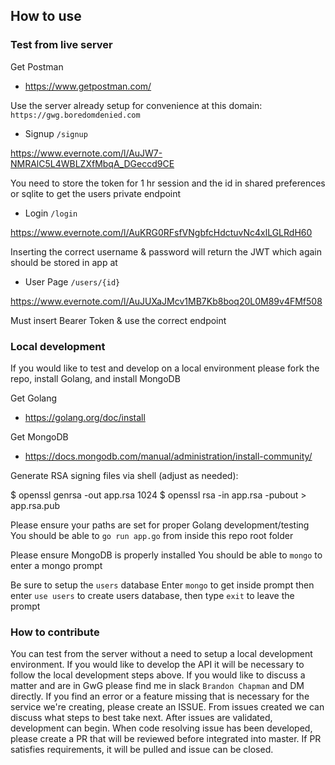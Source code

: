 

## How to use

### Test from live server

Get Postman
* https://www.getpostman.com/

Use the server already setup for convenience at this domain: `https://gwg.boredomdenied.com`


- Signup `/signup`

https://www.evernote.com/l/AuJW7-NMRAlC5L4WBLZXfMbqA_DGeccd9CE

You need to store the token for 1 hr session and the id in shared preferences or sqlite to get the users private endpoint

- Login `/login`

https://www.evernote.com/l/AuKRG0RFsfVNgbfcHdctuvNc4xlLGLRdH60

Inserting the correct username & password will return the JWT which again should be stored in app at 

- User Page `/users/{id}`

https://www.evernote.com/l/AuJUXaJMcv1MB7Kb8boq20L0M89v4FMf508

Must insert Bearer Token & use the correct endpoint 


### Local development

If you would like to test and develop on a local environment please fork the repo, install Golang, and install MongoDB

Get Golang
* https://golang.org/doc/install

Get MongoDB
* https://docs.mongodb.com/manual/administration/install-community/

Generate RSA signing files via shell (adjust as needed):

$ openssl genrsa -out app.rsa 1024
$ openssl rsa -in app.rsa -pubout > app.rsa.pub

Please ensure your paths are set for proper Golang development/testing
You should be able to `go run app.go` from inside this repo root folder

Please ensure MongoDB is properly installed
You should be able to `mongo` to enter a mongo prompt

Be sure to setup the `users` database
Enter `mongo` to get inside prompt then enter `use users` to create users database, then type `exit` to leave the prompt

### How to contribute

You can test from the server without a need to setup a local development environment. 
If you would like to develop the API it will be necessary to follow the local development steps above.
If you would like to discuss a matter and are in GwG please find me in slack `Brandon Chapman` and DM directly. 
If you find an error or a feature missing that is necessary for the service we're creating, please create an ISSUE.
From issues created we can discuss what steps to best take next. After issues are validated, development can begin.
When code resolving issue has been developed, please create a PR that will be reviewed before integrated into master.
If PR satisfies requirements, it will be pulled and issue can be closed. 
